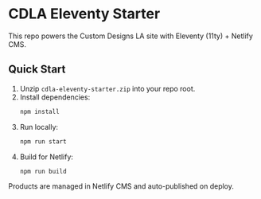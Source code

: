 # CDLA Eleventy Starter

This repo powers the Custom Designs LA site with Eleventy (11ty) + Netlify CMS.

## Quick Start

1. Unzip `cdla-eleventy-starter.zip` into your repo root.
2. Install dependencies:
   ```bash
   npm install
   ```
3. Run locally:
   ```bash
   npm run start
   ```
4. Build for Netlify:
   ```bash
   npm run build
   ```

Products are managed in Netlify CMS and auto-published on deploy.
